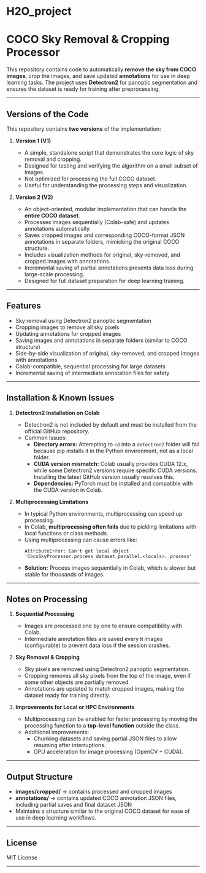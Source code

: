 # H2O_project

# COCO Sky Removal & Cropping Processor

This repository contains code to automatically **remove the sky from COCO images**, crop the images, and save updated **annotations** for use in deep learning tasks. The project uses **Detectron2** for panoptic segmentation and ensures the dataset is ready for training after preprocessing.

---

## Versions of the Code

This repository contains **two versions** of the implementation:

1. **Version 1 (V1)**
   - A simple, standalone script that demonstrates the core logic of sky removal and cropping.
   - Designed for testing and verifying the algorithm on a small subset of images.
   - Not optimized for processing the full COCO dataset.
   - Useful for understanding the processing steps and visualization.

2. **Version 2 (V2)**
   - An object-oriented, modular implementation that can handle the **entire COCO dataset**.
   - Processes images sequentially (Colab-safe) and updates annotations automatically.
   - Saves cropped images and corresponding COCO-format JSON annotations in separate folders, mimicking the original COCO structure.
   - Includes visualization methods for original, sky-removed, and cropped images with annotations.
   - Incremental saving of partial annotations prevents data loss during large-scale processing.
   - Designed for full dataset preparation for deep learning training.

---

## Features

- Sky removal using Detectron2 panoptic segmentation
- Cropping images to remove all sky pixels
- Updating annotations for cropped images
- Saving images and annotations in separate folders (similar to COCO structure)
- Side-by-side visualization of original, sky-removed, and cropped images with annotations
- Colab-compatible, sequential processing for large datasets
- Incremental saving of intermediate annotation files for safety

---

## Installation & Known Issues

1. **Detectron2 Installation on Colab**
   - Detectron2 is not included by default and must be installed from the official GitHub repository.
   - Common issues:
     - **Directory errors:** Attempting to `cd` into a `detectron2` folder will fail because pip installs it in the Python environment, not as a local folder.
     - **CUDA version mismatch:** Colab usually provides CUDA 12.x, while some Detectron2 versions require specific CUDA versions. Installing the latest GitHub version usually resolves this.
     - **Dependencies:** PyTorch must be installed and compatible with the CUDA version in Colab.

2. **Multiprocessing Limitations**
   - In typical Python environments, multiprocessing can speed up processing.
   - In Colab, **multiprocessing often fails** due to pickling limitations with local functions or class methods.
   - Using multiprocessing can cause errors like:
     ```
     AttributeError: Can't get local object 'CocoSkyProcessor.process_dataset_parallel.<locals>._process'
     ```
   - **Solution:** Process images sequentially in Colab, which is slower but stable for thousands of images.

---

## Notes on Processing

1. **Sequential Processing**
   - Images are processed one by one to ensure compatibility with Colab.
   - Intermediate annotation files are saved every `N` images (configurable) to prevent data loss if the session crashes.

2. **Sky Removal & Cropping**
   - Sky pixels are removed using Detectron2 panoptic segmentation.
   - Cropping removes all sky pixels from the top of the image, even if some other objects are partially removed.
   - Annotations are updated to match cropped images, making the dataset ready for training directly.

3. **Improvements for Local or HPC Environments**
   - Multiprocessing can be enabled for faster processing by moving the processing function to a **top-level function** outside the class.
   - Additional improvements:
     - Chunking datasets and saving partial JSON files to allow resuming after interruptions.
     - GPU acceleration for image processing (OpenCV + CUDA).

---

## Output Structure

- **images/cropped/** → contains processed and cropped images  
- **annotations/** → contains updated COCO annotation JSON files, including partial saves and final dataset JSON  
- Maintains a structure similar to the original COCO dataset for ease of use in deep learning workflows.

---

## License

MIT License

---
